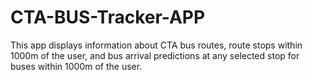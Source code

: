 # CTA-BUS-Tracker-APP
This app displays information about CTA bus routes, route stops within 1000m of the user, and bus arrival predictions at any selected stop for buses within 1000m of the user.
